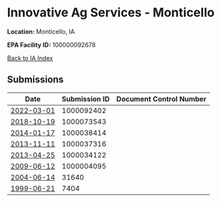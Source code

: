 # Innovative Ag Services - Monticello

**Location:** Monticello, IA

**EPA Facility ID:** 100000092678

[Back to IA Index](../../index.md)

## Submissions

| Date | Submission ID | Document Control Number |
|------|--------------|-------------------------|
| [2022-03-01](submissions/1000092402.md) | 1000092402 |  |
| [2018-10-19](submissions/1000073543.md) | 1000073543 |  |
| [2014-01-17](submissions/1000038414.md) | 1000038414 |  |
| [2013-11-11](submissions/1000037316.md) | 1000037316 |  |
| [2013-04-25](submissions/1000034122.md) | 1000034122 |  |
| [2009-06-12](submissions/1000004095.md) | 1000004095 |  |
| [2004-06-14](submissions/31640.md) | 31640 |  |
| [1999-06-21](submissions/7404.md) | 7404 |  |
